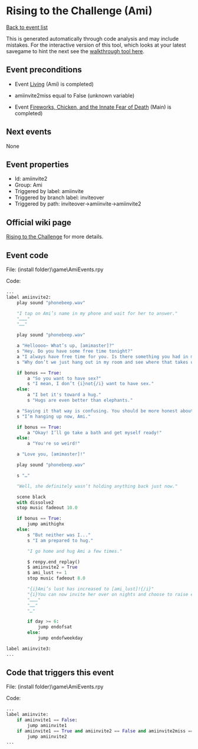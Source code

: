 # Rising to the Challenge (Ami)

[Back to event list](./../)

This is generated automatically through code analysis and may include mistakes. For the interactive version of this tool, which looks at your latest savegame to hint the next see the [walkthrough tool here](https://github.com/largestack/Lessons-In-Love-Guide-Tool/blob/main/README.md).



## Event preconditions

* Event [Living](./amiinvite1.md) (Ami) is completed)

* amiinvite2miss equal to False (unknown variable)

* Event [Fireworks, Chicken, and the Innate Fear of Death](./christmas7.md) (Main) is completed)



## Next events

None

## Event properties

* Id: amiinvite2
* Group: Ami
* Triggered by label: amiinvite
* Triggered by branch label: inviteover
* Triggered by path: inviteover->amiinvite->amiinvite2

## Official wiki page

[Rising to the Challenge](https://lessonsinlove.wiki/index.php?title=Special%3ASearch&search=amiinvite2&go=Go) for more details.

## Event code

File: (install folder)\game\AmiEvents.rpy

Code:
```python
...
label amiinvite2:
    play sound "phonebeep.wav"

    "I tap on Ami’s name in my phone and wait for her to answer."
    "………"
    "……"

    play sound "phonebeep.wav"

    a "Helloooo~ What’s up, [amimaster]?"
    s "Hey. Do you have some free time tonight?"
    a "I always have free time for you. Is there something you had in mind?"
    s "Why don’t we just hang out in my room and see where that takes us?"

    if bonus == True:
        a "So you want to have sex?"
        s "I mean, I don’t {i}not{/i} want to have sex."
    else:
        a "I bet it's toward a hug."
        s "Hugs are even better than elephants."

    a "Saying it that way is confusing. You should be more honest about what you want."
    s "I’m hanging up now, Ami."

    if bonus == True:
        a "Okay! I’ll go take a bath and get myself ready!"
    else:
        a "You're so weird!"

    a "Love you, [amimaster]!"

    play sound "phonebeep.wav"

    s "…"

    "Well, she definitely wasn’t holding anything back just now."

    scene black
    with dissolve2
    stop music fadeout 10.0

    if bonus == True:
        jump amithighx
    else:
        s "But neither was I..."
        s "I am prepared to hug."

        "I go home and hug Ami a few times."

        $ renpy.end_replay()
        $ amiinvite2 = True
        $ ami_lust += 1
        stop music fadeout 8.0

        "{i}Ami’s lust has increased to [ami_lust]!{/i}"
        "{i}You can now invite her over on nights and choose to raise either your affection or hug her!{/i}"
        "………"
        "……"
        "…"

        if day >= 6:
            jump endofsat
        else:
            jump endofweekday

label amiinvite3:
...
```

## Code that triggers this event

File: (install folder)\game\AmiEvents.rpy

Code:
```python
...
label amiinvite:
    if amiinvite1 == False:
        jump amiinvite1
    if amiinvite1 == True and amiinvite2 == False and amiinvite2miss == False:
        jump amiinvite2
...
```